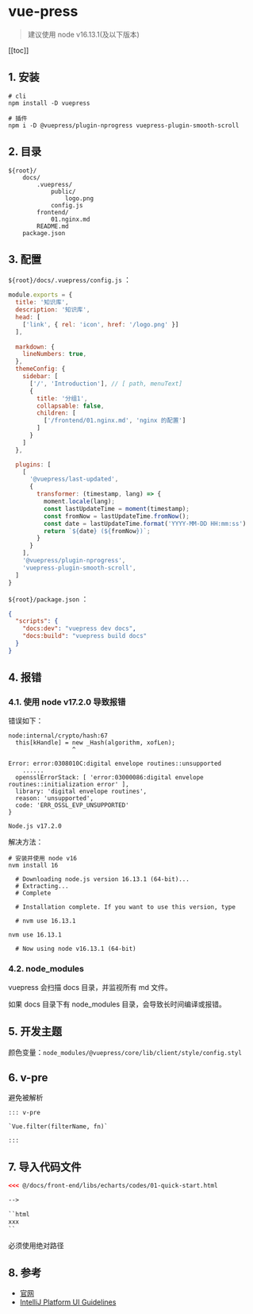 # vue-press

>建议使用 node v16.13.1(及以下版本)

[[toc]]

## 1. 安装

```shell
# cli
npm install -D vuepress

# 插件
npm i -D @vuepress/plugin-nprogress vuepress-plugin-smooth-scroll
```

## 2. 目录

```text
${root}/
    docs/
        .vuepress/
            public/
                logo.png
            config.js
        frontend/
            01.nginx.md
        README.md
    package.json
```

## 3. 配置

`${root}/docs/.vuepress/config.js` ：

```javascript
module.exports = {
  title: '知识库',
  description: '知识库',
  head: [
    ['link', { rel: 'icon', href: '/logo.png' }]
  ],
  
  markdown: {
    lineNumbers: true,
  },
  themeConfig: {
    sidebar: [
      ['/', 'Introduction'], // [ path, menuText]
      {
        title: '分组1',
        collapsable: false,
        children: [
          ['/frontend/01.nginx.md', 'nginx 的配置']
        ]
      }
    ]
  },

  plugins: [
    [
      '@vuepress/last-updated',
      {
        transformer: (timestamp, lang) => {
          moment.locale(lang);
          const lastUpdateTime = moment(timestamp);
          const fromNow = lastUpdateTime.fromNow();
          const date = lastUpdateTime.format('YYYY-MM-DD HH:mm:ss')
          return `${date} (${fromNow})`;
        }
      }
    ],
    '@vuepress/plugin-nprogress',
    'vuepress-plugin-smooth-scroll',
  ]
}
```

`${root}/package.json` ：

```json
{
  "scripts": {
    "docs:dev": "vuepress dev docs",
    "docs:build": "vuepress build docs"
  }
}
```

## 4. 报错

### 4.1. 使用 node v17.2.0 导致报错

错误如下：

```text
node:internal/crypto/hash:67
  this[kHandle] = new _Hash(algorithm, xofLen);
                  ^

Error: error:0308010C:digital envelope routines::unsupported
    ......
  opensslErrorStack: [ 'error:03000086:digital envelope routines::initialization error' ],
  library: 'digital envelope routines',
  reason: 'unsupported',
  code: 'ERR_OSSL_EVP_UNSUPPORTED'
}

Node.js v17.2.0
```

解决方法：

```shell
# 安装并使用 node v16
nvm install 16

  # Downloading node.js version 16.13.1 (64-bit)...
  # Extracting...
  # Complete

  # Installation complete. If you want to use this version, type

  # nvm use 16.13.1

nvm use 16.13.1

  # Now using node v16.13.1 (64-bit)
```

### 4.2. node_modules

vuepress 会扫描 docs 目录，并监视所有 md 文件。

如果 docs 目录下有 node_modules 目录，会导致长时间编译或报错。

## 5. 开发主题

颜色变量：`node_modules/@vuepress/core/lib/client/style/config.styl`

## 6. v-pre

避免被解析

```text
::: v-pre

`Vue.filter(filterName, fn)`

::: 
```

## 7. 导入代码文件

```html
<<< @/docs/front-end/libs/echarts/codes/01-quick-start.html

-->

``html
xxx
``

```

必须使用绝对路径

## 8. 参考

* [官网](https://vuepress.vuejs.org/zh/)
* [IntelliJ Platform UI Guidelines](https://jetbrains.design/intellij/resources/icons_list/)
